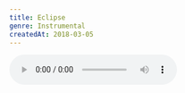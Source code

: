 ```yaml
---
title: Eclipse
genre: Instrumental
createdAt: 2018-03-05
---
```

<audio controls class="mb-6">
  <source src="/songs/eclipse.mp3" type="audio/mpeg">
</audio>

